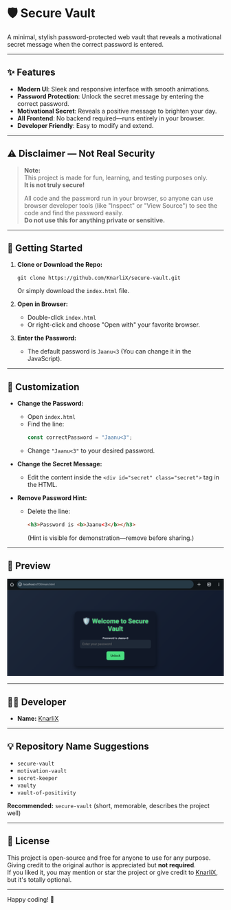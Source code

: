 # 🛡️ Secure Vault

A minimal, stylish password-protected web vault that reveals a motivational secret message when the correct password is entered.

---

## ✨ Features

- **Modern UI**: Sleek and responsive interface with smooth animations.
- **Password Protection**: Unlock the secret message by entering the correct password.
- **Motivational Secret**: Reveals a positive message to brighten your day.
- **All Frontend**: No backend required—runs entirely in your browser.
- **Developer Friendly**: Easy to modify and extend.

---

## ⚠️ Disclaimer — Not Real Security

> **Note:**  
> This project is made for fun, learning, and testing purposes only.  
> **It is not truly secure!**  
>  
> All code and the password run in your browser, so anyone can use browser developer tools (like "Inspect" or "View Source") to see the code and find the password easily.  
> **Do not use this for anything private or sensitive.**

---

## 🚀 Getting Started

1. **Clone or Download the Repo:**
   ```
   git clone https://github.com/KnarliX/secure-vault.git
   ```
   Or simply download the `index.html` file.

2. **Open in Browser:**
   - Double-click `index.html`
   - Or right-click and choose "Open with" your favorite browser.

3. **Enter the Password:**
   - The default password is `Jaanu<3` (You can change it in the JavaScript).

---

## 📝 Customization

- **Change the Password:**
  - Open `index.html`
  - Find the line:
    ```js
    const correctPassword = "Jaanu<3";
    ```
  - Change `"Jaanu<3"` to your desired password.

- **Change the Secret Message:**
  - Edit the content inside the `<div id="secret" class="secret">` tag in the HTML.

- **Remove Password Hint:**
  - Delete the line:
    ```html
    <h3>Password is <b>Jaanu<3</b></h3>
    ```
    (Hint is visible for demonstration—remove before sharing.)

---

## 📸 Preview

![screenshot](https://github.com/KnarliX/secure-vault/blob/main/secure-vault-preview.png)

---

## 🧑‍💻 Developer

- **Name:** [KnarliX](https://github.com/KnarliX)
---

## 💡 Repository Name Suggestions

- `secure-vault`
- `motivation-vault`
- `secret-keeper`
- `vaulty`
- `vault-of-positivity`

**Recommended:** `secure-vault` (short, memorable, describes the project well)

---

## 📜 License

This project is open-source and free for anyone to use for any purpose.  
Giving credit to the original author is appreciated but **not required**.  
If you liked it, you may mention or star the project or give credit to [KnarliX](https://github.com/KnarliX), but it's totally optional.

---

Happy coding! 🚀
